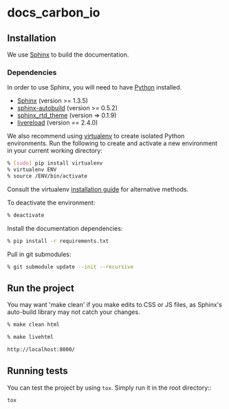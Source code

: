 # docs_carbon_io

## Installation

We use [Sphinx](http://www.sphinx-doc.org/en/stable/) to build the documentation.
 
### Dependencies

In order to use Sphinx, you will need to have [Python](https://www.python.org/downloads/) installed.

- [Sphinx](http://www.sphinx-doc.org/en/stable/) (version >= 1.3.5)
- [sphinx-autobuild](https://pypi.python.org/pypi/sphinx-autobuild) (version >= 0.5.2)
- [sphinx_rtd_theme](https://github.com/snide/sphinx_rtd_theme) (version => 0.1.9)
- [livereload](https://pypi.python.org/pypi/livereload) (version == 2.4.0)

We also recommend using [virtualenv](https://virtualenv.readthedocs.org/en/latest/index.html) to create isolated Python environments. Run the following to create and activate a new environment in your current working directory:

```sh
% [sudo] pip install virtualenv
% virtualenv ENV
% source /ENV/bin/activate
```

Consult the virtualenv [installation guide](https://virtualenv.readthedocs.org/en/latest/installation.html) for alternative methods.

To deactivate the environment:

```sh
% deactivate
```

Install the documentation dependencies:

```sh
% pip install -r requirements.txt
```

Pull in git submodules:

```sh
% git submodule update --init --recursive
```

## Run the project

You may want 'make clean' if you make edits to CSS or JS files, as Sphinx's auto-build library may not catch your changes.

```sh
% make clean html
```

```sh
% make livehtml

http://localhost:8000/
```
## Running tests

You can test the project by using ``tox``.
Simply run it in the root directory::

    tox

